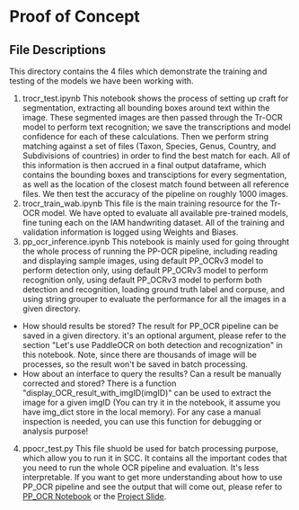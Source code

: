 # Proof of Concept 

## File Descriptions
This directory contains the 4 files which demonstrate the training and testing of the models we have been working with. 
1. trocr_test.ipynb
This notebook shows the process of setting up craft for segmentation, extracting all bounding boxes around text within the image. These segmented images are then passed through the Tr-OCR model to perform text recognition; we save the transcriptions and model confidence for each of these calculations. Then we perform string matching against a set of files (Taxon, Species, Genus, Country, and Subdivisions of countries) in order to find the best match for each.  All of this information is then accrued in a final output dataframe, which contains the bounding boxes and transciptions for every segmentation, as well as the location of the closest match found between all reference files. We then test the accuracy of the pipeline on roughly 1000 images. 
2. trocr_train_wab.ipynb
This file is the main training resource for the Tr-OCR model. We have opted to evaluate all available pre-trained models, fine tuning each on the IAM handwriting dataset. All of the training and validation information is logged using Weights and Biases. 
3. pp_ocr_inference.ipynb
This notebook is mainly used for going throught the whole process of running the PP-OCR pipeline, including reading and displaying sample images, using default PP_OCRv3 model to perform detection only, using default PP_OCRv3 model to perform recognition only, using default PP_OCRv3 model to perform both detection and recognition, loading ground truth label and corpuse, and using string grouper to evaluate the performance for all the images in a given directory.

  - How should results be stored? 
    The result for PP_OCR pipeline can be saved in a given directory. it's an optional argument, please refer to the section "Let's use PaddleOCR on both detection and recognization" in this notebook. Note, since there are thousands of image will be processes, so the result won't be saved in batch processing.
  - How about an interface to query the results? Can a result be manually corrected and stored?
    There is a function "display_OCR_result_with_imgID(imgID)" can be used to extract the image for a given imgID (You can try it in the notebook, it assume you have img_dict store in the local memory). For any case a manual inspection is needed, you can use this function for debugging or analysis purpose!


4. ppocr_test.py
This file shuold be used for batch processing purpose, which allow you to run it in SCC. It contains all the important codes that you need to run the whole OCR pipeline and evaluation. It's less interpretable. If you want to get more understanding about how to use PP_OCR pipeline and see the output that will come out, please refer to [PP_OCR Notebook](./pp_ocr_inference.ipynb) or the [Project Slide](./ML%20Practicum%20Project%20Update.pdf).
